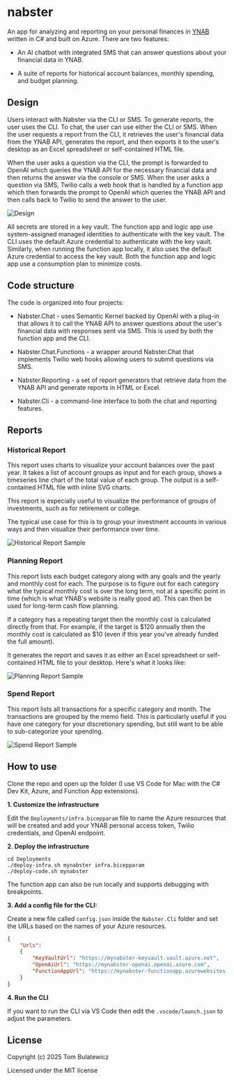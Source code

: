 # nabster
An app for analyzing and reporting on your personal finances in [YNAB](https://www.youneedabudget.com) written in C# and built on Azure. There are two features:
- An AI chatbot with integrated SMS that can answer questions about your financial data in YNAB.

- A suite of reports for historical account balances, monthly spending, and budget planning.

## Design

Users interact with Nabster via the CLI or SMS. To generate reports, the user uses the CLI. To chat, the user can use either the CLI or SMS. When the user requests a report from the CLI, it retrieves the user's financial data from the YNAB API, generates the report, and then exports it to the user's desktop as an Excel spreadsheet or self-contained HTML file.

When the user asks a question via the CLI, the prompt is forwarded to OpenAI which queries the YNAB API for the necessary financial data and then returns the answer via the console or SMS. When the user asks a question via SMS, Twilio calls a web hook that is handled by a function app which then forwards the prompt to OpenAI which queries the YNAB API and then calls back to Twilio to send the answer to the user.

![Design](Images/design.svg)

All secrets are stored in a key vault. The function app and logic app use system-assigned managed identities to authenticate with the key vault. The CLI uses the default Azure credential to authenticate with the key vault. Similarly, when running the function app locally, it also uses the default Azure credential to access the key vault. Both the function app and logic app use a consumption plan to minimize costs.

## Code structure

The code is organized into four projects:

- Nabster.Chat - uses Semantic Kernel backed by OpenAI with a plug-in that allows it to call the YNAB API to answer questions about the user's financial data with responses sent via SMS. This is used by both the function app and the CLI.

- Nabster.Chat.Functions - a wrapper around Nabster.Chat that implements Twilio web hooks allowing users to submit questions via SMS.

- Nabster.Reporting - a set of report generators that retrieve data from the YNAB API and generate reports in HTML or Excel.

- Nabster.Cli - a command-line interface to both the chat and reporting features.

## Reports

### Historical Report

This report uses charts to visualize your account balances over the past year. It takes a list of account groups as input and for each group, shows a timeseries line chart of the total value of each group. The output is a self-contained HTML file with inline SVG charts.

This report is especially useful to visualize the performance of groups of investments, such as for retirement or college.

The typical use case for this is to group your investment accounts in various ways and then visualize their performance over time.

![Historical Report Sample](Images/report-sample-historical.jpg)

### Planning Report

This report lists each budget category along with any goals and the yearly and monthly cost for each. The purpose is to figure out for each category what the typical monthly cost is over the long term, not at a specific point in time (which is what YNAB's website is really good at). This can then be used for long-term cash flow planning.

If a category has a repeating target then the monthly cost is calculated directly from that. For example, if the target is $120 annually then the monthly cost is calculated as $10 (even if this year you've already funded the full amount).

It generates the report and saves it as either an Excel spreadsheet or self-contained HTML file to your desktop. Here's what it looks like:

![Planning Report Sample](Images/report-sample-planning.jpg)

### Spend Report

This report lists all transactions for a specific category and month. The transactions are grouped by the memo field. This is particularly useful if you have one category for your discretionary spending, but still want to be able to sub-categorize your spending.

![Spend Report Sample](Images/report-sample-spend.jpg)

## How to use
Clone the repo and open up the folder (I use VS Code for Mac with the C# Dev Kit, Azure, and Function App extensions).

**1. Customize the infrastructure**

Edit the `Deployments/infra.bicepparam` file to name the Azure resources that will be created and add your YNAB personal access token, Twilio credentials, and OpenAI endpoint.

**2. Deploy the infrastructure**

```shell
cd Deployments
./deploy-infra.sh mynabster infra.bicepparam
./deploy-code.sh mynabster
```

The function app can also be run locally and supports debugging with breakpoints.

**3. Add a config file for the CLI:**

Create a new file called `config.json` inside the `Nabster.Cli` folder and set the URLs based on the names of your Azure resources.

```json
{
    "Urls":
    {
        "KeyVaultUrl": "https://mynabster-keyvault.vault.azure.net",
        "OpenAiUrl": "https://mynabster-openai.openai.azure.com",
        "FunctionAppUrl": "https://mynabster-functionapp.azurewebsites.net/api/IncomingMessage"
    }
}
```

**4. Run the CLI**

If you want to run the CLI via VS Code then edit the `.vscode/launch.json` to adjust the parameters.

## License

Copyright (c) 2025 Tom Bulatewicz

Licensed under the MIT license